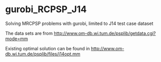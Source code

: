 # gurobi_RCPSP_J14

Solving MRCPSP problems with gurobi, limited to J14 test case dataset

The data sets are from  http://www.om-db.wi.tum.de/psplib/getdata.cgi?mode=mm

Existing optimal solution can be found in http://www.om-db.wi.tum.de/psplib/files/j14opt.mm

